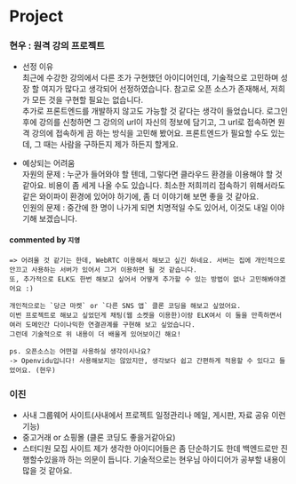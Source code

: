 # Project

### 현우 : 원격 강의 프로젝트
- 선정 이유  
최근에 수강한 강의에서 다른 조가 구현했던 아이디어인데, 기술적으로 고민하며 성장 할 여지가 많다고 생각되어 선정하였습니다. 
참고로 오픈 소스가 존재해서, 저희가 모든 것을 구현할 필요는 없습니다.  
추가로 프론트엔드를 개발하지 않고도 가능할 것 같다는 생각이 들었습니다.
로그인 후에 강의를 신청하면 그 강의의 url이 자신의 정보에 담기고, 그 url로 접속하면 원격 강의에 접속하게 끔 하는 방식을 고민해 봤어요.
프론트엔드가 필요할 수도 있는데, 그 때는 사람을 구하든지 제가 하든지 할게요.

- 예상되는 어려움  
자원의 문제 : 누군가 들어와야 할 텐데, 그렇다면 클라우드 환경을 이용해야 할 것 같아요. 비용이 좀 세게 나올 수도 있습니다.
최소한 저희끼리 접속하기 위해서라도 같은 와이파이 환경에 있어야 하기에, 좀 더 이야기해 보면 좋을 것 같아요.  <br>
인원의 문제 : 중간에 한 명이 나가게 되면 치명적일 수도 있어서, 이것도 내일 이야기해 보겠습니다.

#### commented by `지영`
```
=> 어려울 것 같기는 한데, WebRTC 이용해서 해보고 싶긴 하네요. 서버는 집에 개인적으로 안끄고 사용하는 서버가 있어서 그거 이용하면 될 것 같습니다.
또, 추가적으로 ELK도 한번 해보고 싶어서 어떻게 추가할 수 있는 방법이 없나 고민해봐야겠어요 :) 

개인적으로는 `당근 마켓` or `다른 SNS 앱` 클론 코딩을 해보고 싶었어요. 
이번 프로젝트로 해보고 싶었던게 채팅(웹 소켓을 이용한)이랑 ELK여서 이 둘을 만족하면서 여러 도메인간 다이나믹한 연결관계를 구현해 보고 싶었습니다.
그런데 기술적으로 위 내용이 더 배울게 있어보이긴 해요!

ps. 오픈소스는 어떤걸 사용하실 생각이시나요?  
-> Openvidu입니다! 사용해보지는 않았지만, 생각보다 쉽고 간편하게 적용할 수 있다고 들었어요. (현우)
```
### 이진
- 사내 그룹웨어 사이트(사내에서 프로젝트 일정관리나 메일, 게시판, 자료 공유 이런 기능)
- 중고거래 or 쇼핑몰 (클론 코딩도 좋을거같아요)
- 스터디원 모집 사이트
제가 생각한 아이디어들은 좀 단순하기도 한데 백엔드로만 진행할수있을까 하는 의문이 듭니다.
기술적으로는 현우님 아이디어가 공부할 내용이 많을 것 같아요.
